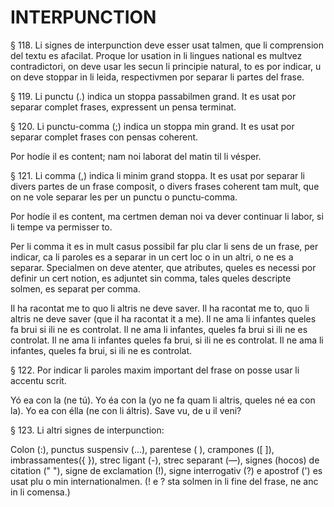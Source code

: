 # INTERPUNCTION

§ 118. Li signes de interpunction deve esser usat talmen, que li comprension del textu es afacilat. Proque lor usation in li lingues national es multvez contradictori, on deve usar les secun li principie natural, to es por indicar, u on deve stoppar in li leida, respectivmen por separar li partes del frase.

§ 119. Li punctu (.) indica un stoppa passabilmen grand. It es usat por separar complet frases, expressent un pensa terminat.

§ 120. Li punctu-comma (;) indica un stoppa min grand. It es usat por separar complet frases con pensas coherent.

Por hodíe il es content; nam noi laborat del matin til li vésper.

§ 121. Li comma (,) indica li minim grand stoppa. It es usat por separar li divers partes de un frase composit, o divers frases coherent tam mult, que on ne vole separar les per un punctu o punctu-comma.

Por hodíe il es content, ma certmen deman noi va dever continuar li labor, si li tempe va permisser to.

Per li comma it es in mult casus possibil far plu clar li sens de un frase, per indicar, ca li paroles es a separar in un cert loc o in un altri, o ne es a separar. Specialmen on deve atenter, que atributes, queles es necessi por definir un cert notion, es adjuntet sin comma, tales queles descripte solmen, es separat per comma.

Il ha racontat me to quo li altris ne deve saver.
Il ha racontat me to, quo li altris ne deve saver (que il ha racontat it a me).
Il ne ama li infantes queles fa brui si ili ne es controlat.
Il ne ama li infantes, queles fa brui si ili ne es controlat.
Il ne ama li infantes queles fa brui, si ili ne es controlat.
Il ne ama li infantes, queles fa brui, si ili ne es controlat.

§ 122. Por indicar li paroles maxim important del frase on posse usar li accentu scrit.

Yó ea con la (ne tú). Yo éa con la (yo ne fa quam li altris, queles né ea con la). Yo ea con élla (ne con li áltris). Save vu, de u il veni?

§ 123. Li altri signes de interpunction:

Colon (:), punctus suspensiv (...), parentese ( ), crampones ([ ]), imbrassamentes({ }), strec ligant (-), strec separant (—), signes (hocos) de citation (" "), signe de exclamation (!), signe interrogativ (?) e apostrof (') es usat plu o min internationalmen. (! e ? sta solmen in li fine del frase, ne anc in li comensa.)